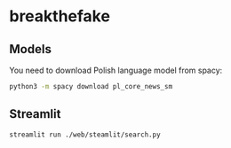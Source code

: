 # breakthefake


## Models
You need to download Polish language model from spacy: 
```bash
python3 -m spacy download pl_core_news_sm
```

## Streamlit 
```bash 
streamlit run ./web/steamlit/search.py  
```

